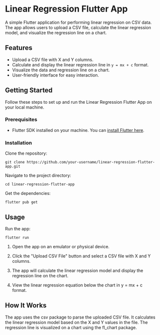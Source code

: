 # Linear Regression Flutter App


A simple Flutter application for performing linear regression on CSV data. The app allows users to upload a CSV file, calculate the linear regression model, and visualize the regression line on a chart.

## Features

- Upload a CSV file with X and Y columns.
- Calculate and display the linear regression line in `y = mx + c` format.
- Visualize the data and regression line on a chart.
- User-friendly interface for easy interaction.

## Getting Started

Follow these steps to set up and run the Linear Regression Flutter App on your local machine.

### Prerequisites

- Flutter SDK installed on your machine. You can [install Flutter here](https://flutter.dev/docs/get-started/install).

### Installation
 Clone the repository:

   ```shell
   git clone https://github.com/your-username/linear-regression-flutter-app.git
```
Navigate to the project directory:
```shell
cd linear-regression-flutter-app
```
Get the dependencies:
```shell
flutter pub get
```
## Usage
Run the app:
```shell
flutter run
```
1. Open the app on an emulator or physical device.

2. Click the "Upload CSV File" button and select a CSV file with X and Y columns.

3. The app will calculate the linear regression model and display the regression line on the chart.

4. View the linear regression equation below the chart in y = mx + c format.



## How It Works
The app uses the csv package to parse the uploaded CSV file. It calculates the linear regression model based on the X and Y values in the file. The regression line is visualized on a chart using the fl_chart package.

